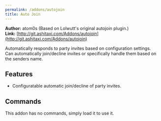 ```yaml
---
permalink: /addons/autojoin
title: Auto Join
---
```


**Author:** atom0s (Based on Lolwutt's original autojoin plugin.)<br/>
**Link:** [http://git.ashitaxi.com/Addons/autojoin](http://git.ashitaxi.com/Addons/autojoin)

Automatically responds to party invites based on configuration settings. Can automatically join/decline invites or specifically handle them based on the senders name.

## Features

  * Configuratable automatic join/decline of party invites.

## Commands

This addon has no commands, simply load it to use it.
